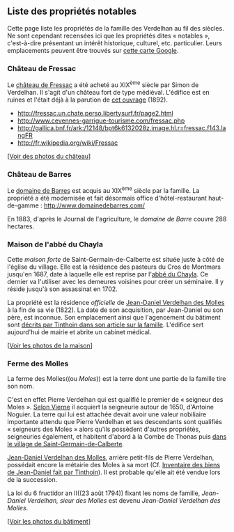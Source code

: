 ## Liste des propriétés notables

Cette page liste les propriétés de la famille des Verdelhan au fil des siècles. Ne sont cependant recensées ici que les propriétés dites « notables », c'est-à-dire présentant un intérêt historique, culturel, etc. particulier. Leurs emplacements peuvent être trouvés sur [cette carte Google](http://maps.google.com/maps/ms?ie=UTF&msa=0&msid=_206049082383953641369.0004b2e3d2744b9ac070f).

### Château de Fressac

Le [château de Fressac](https://fr.wikipedia.org/wiki/Ch%C3%A2teau_de_Fressac) a été acheté au XIX<sup>ème</sup> siècle par Simon de Verdelhan. Il s'agit d'un château fort de type médiéval. L'édifice est en ruines et l'était déjà à la parution de [cet ouvrage](http://gallica.bnf.fr/ark:/12148/bpt6k393388.image.hl.r=fressac.f55.langFR) (1892).

 * http://fressac.un.chate.perso.libertysurf.fr/page2.html
 * http://www.cevennes-garrigue-tourisme.com/fressac.php
 * http://gallica.bnf.fr/ark:/12148/bpt6k6132028z.image.hl.r=fressac.f143.langFR
 * http://fr.wikipedia.org/wiki/Fressac

\[[Voir des photos du château](https://picasaweb.google.com/111524259305843655428/ChateauDeFressac092010?authkey=Gv1sRgCL6CwILs2MeHVw)\]

### Château de Barres

Le [domaine de Barres](https://fr.wikipedia.org/wiki/Ch%C3%A2teau_de_Barres) est acquis au XIX<sup>ème</sup> siècle par la famille. La propriété a été modernisée et fait désormais office d'hôtel-restaurant haut-de-gamme : http://www.domainedebarres.com/

En 1883, d'après le Journal de l'agriculture, le *domaine de Barre* couvre 288 hectares.

### Maison de l'abbé du Chayla

Cette *maison forte* de Saint-Germain-de-Calberte est située juste à côté de l'église du village. Elle est la résidence des pasteurs du Cros de Montmars jusqu'en 1687, date à laquelle elle est reprise par l'[abbé du Chayla](https://fr.wikipedia.org/wiki/Fran%C3%A7ois_de_Langlade_du_Chayla). Ce dernier va l'utiliser avec les demeures voisines pour créer un séminaire. Il y réside jusqu'à son assassinat en 1702.

La propriété est la résidence *officielle* de [Jean-Daniel Verdelhan des Molles](jean-daniel_verdelhan_des_molles_1737-1822) à la fin de sa vie (1822). La date de son acquisition, par Jean-Daniel ou son père, est inconnue. Son emplacement ainsi que l'agencement du bâtiment sont [décrits par Tinthoin dans son article sur la famille](une_famille_noble_cevenole_au_xixme_siecle_les_verdelhan_des_molles_tinthoin).
L'édifice sert aujourd'hui de mairie et abrite un cabinet médical.

\[[Voir les photos de la maison](https://picasaweb.google.com/111524259305843655428/MaisonDeLAbbeDuChayla102009?authuser=0&authkey=Gv1sRgCOOdh8PszoefHA&feat=directlink)\]

### Ferme des Molles

La ferme des Molles((ou *Moles*)) est la terre dont une partie de la famille tire son nom.

C'est en effet Pierre Verdelhan qui est qualifié le premier de « seigneur des Moles ». [Selon Vierne](les_verdelhan_de_saint-germain-de-calberte_vierne) il acquiert la seigneurie autour de 1650, d'Antoine Noguier. La terre qui lui est attachée devait avoir une valeur nobiliaire importante attendu que Pierre Verdelhan et ses descendants sont qualifiés « seigneurs des Moles » alors qu'ils possèdent d'autres propriétés, seigneuries également, et habitent d'abord à la Combe de Thonas puis [dans le village de Saint-Germain-de-Calberte](#Maison_de_l'abbé_du_Chayla).

[Jean-Daniel Verdelhan des Molles](jean-daniel_verdelhan_des_molles_1737-1822), arrière petit-fils de Pierre Verdelhan, possédait encore la métairie des Moles à sa mort (Cf. [Inventaire des biens de Jean-Daniel fait par Tinthoin](une_famille_noble_cevenole_au_xixme_siecle_les_verdelhan_des_molles_tinthoin)).
Il est probable qu'elle ait été vendue lors de la succession.

La loi du 6 fructidor an II((23 août 1794)) fixant les noms de famille, *Jean-Daniel Verdelhan, sieur des Molles* est devenu *Jean-Daniel Verdelhan des Molles*.

\[[Voir les photos du bâtiment](https://picasaweb.google.com/111524259305843655428/FermeDesMolles102009?authkey=Gv1sRgCJP1gYHPgo0B)\]

